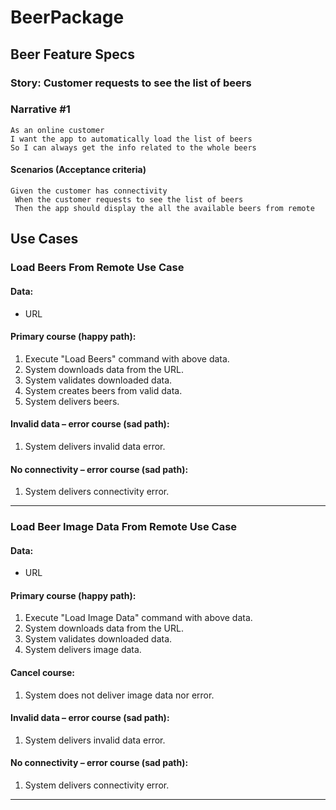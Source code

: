 # BeerPackage

## Beer Feature Specs

### Story: Customer requests to see the list of beers

### Narrative #1

```
As an online customer
I want the app to automatically load the list of beers
So I can always get the info related to the whole beers
```

#### Scenarios (Acceptance criteria)

```
Given the customer has connectivity
 When the customer requests to see the list of beers
 Then the app should display the all the available beers from remote
```

## Use Cases

### Load Beers From Remote Use Case

#### Data:
- URL

#### Primary course (happy path):
1. Execute "Load Beers" command with above data.
2. System downloads data from the URL.
3. System validates downloaded data.
4. System creates beers from valid data.
5. System delivers beers.

#### Invalid data – error course (sad path):
1. System delivers invalid data error.

#### No connectivity – error course (sad path):
1. System delivers connectivity error.

---

### Load Beer Image Data From Remote Use Case

#### Data:
- URL

#### Primary course (happy path):
1. Execute "Load Image Data" command with above data.
2. System downloads data from the URL.
3. System validates downloaded data.
4. System delivers image data.

#### Cancel course:
1. System does not deliver image data nor error.

#### Invalid data – error course (sad path):
1. System delivers invalid data error.

#### No connectivity – error course (sad path):
1. System delivers connectivity error.

---
